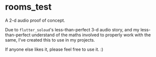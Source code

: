 # rooms_test

A 2-d audio proof of concept.

Due to `flutter_soloud`'s less-than-perfect 3-d audio story, and my less-than-perfect understand of the maths involved to properly work with the same, I've created this to use in my projects.

If anyone else likes it, please feel free to use it. :)
